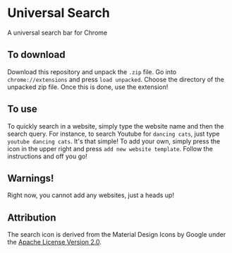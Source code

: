 # Universal Search
A universal search bar for Chrome

## To download
Download this repository and unpack the `.zip` file. Go into `chrome://extensions` and press `load unpacked`. Choose the directory of the unpacked zip file. Once this is done, use the extension!

## To use
To quickly search in a website, simply type the website name and then the search query. For instance, to search Youtube for `dancing cats`, just type `youtube dancing cats`. It's that simple! To add your own, simply press the icon in the upper right and press `add new website template`. Follow the instructions and off you go!

## Warnings!
Right now, you cannot add any websites, just a heads up!

## Attribution
The search icon is derived from the Material Design Icons by Google under the [Apache License Version 2.0](https://www.apache.org/licenses/LICENSE-2.0.txt).